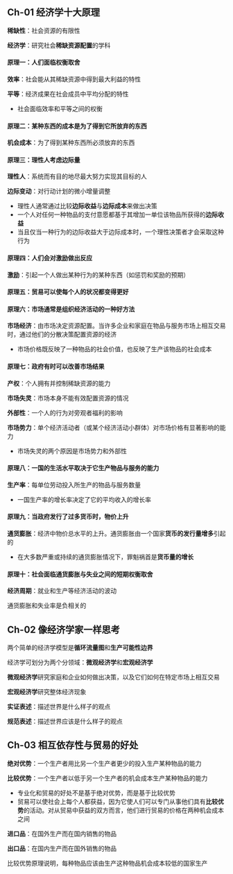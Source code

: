## Ch-01 经济学十大原理

**稀缺性**：社会资源的有限性

**经济学**：研究社会**稀缺资源配置**的学科

#### 原理一：人们面临权衡取舍

**效率**：社会能从其稀缺资源中得到最大利益的特性

**平等**：经济成果在社会成员中平均分配的特性

+ 社会面临效率和平等之间的权衡



#### 原理二：某种东西的成本是为了得到它所放弃的东西

**机会成本**：为了得到某种东西所必须放弃的东西



#### 原理三：理性人考虑边际量

**理性人**：系统而有目的地尽最大努力实现其目标的人

**边际变动**：对行动计划的微小增量调整

+ 理性人通常通过比较**边际收益**与**边际成本**来做出决策
+ 一个人对任何一种物品的支付意愿都基于其增加一单位该物品所获得的**边际收益** 
+ 当且仅当一种行为的边际收益大于边际成本时，一个理性决策者才会采取这种行为



#### 原理四：人们会对激励做出反应

**激励**：引起一个人做出某种行为的某种东西（如惩罚和奖励的预期）



#### 原理五：贸易可以使每个人的状况都变得更好



#### 原理六：市场通常是组织经济活动的一种好方法

**市场经济**：由市场决定资源配置。当许多企业和家庭在物品与服务市场上相互交易时，通过他们的分散决策配置资源的经济

+ 市场价格既反映了一种物品的社会价值，也反映了生产该物品的社会成本



#### 原理七：政府有时可以改善市场结果

**产权**：个人拥有并控制稀缺资源的能力

**市场失灵**：市场本身不能有效配置资源的情况

**外部性**：一个人的行为对旁观者福利的影响

**市场势力**：单个经济活动者（或某个经济活动小群体）对市场价格有显著影响的能力

+ 市场失灵的两个原因是市场势力和外部性



#### 原理八：一国的生活水平取决于它生产物品与服务的能力

**生产率**：每单位劳动投入所生产的物品与服务数量

+ 一国生产率的增长率决定了它的平均收入的增长率



#### 原理九：当政府发行了过多货币时，物价上升

**通货膨胀**：经济中物价总水平的上升。通货膨胀由一个国家**货币的发行量增多**引起的

+ 在大多数严重或持续的通货膨胀情况下，罪魁祸首是**货币量的增长** 



#### 原理十：社会面临通货膨胀与失业之间的短期权衡取舍

**经济周期**：就业和生产等经济活动的波动

通货膨胀和失业率是负相关的



## Ch-02 像经济学家一样思考

两个简单的经济学模型是**循环流量图**和**生产可能性边界** 



经济学可划分为两个分领域：**微观经济学**和**宏观经济学** 

**微观经济学**研究家庭和企业如何做出决策，以及它们如何在特定市场上相互交易

**宏观经济学**研究整体经济现象



**实证表述**：描述世界是什么样子的观点

**规范表述**：描述世界应该是什么样子的观点



## Ch-03 相互依存性与贸易的好处

**绝对优势**：一个生产者用比另一个生产者更少的投入生产某种物品的能力



**比较优势**：一个生产者以低于另一个生产者的机会成本生产某种物品的能力

+ 专业化和贸易的好处不是基于绝对优势，而是基于比较优势
+ 贸易可以使社会上每个人都获益，因为它使人们可以专门从事他们具有**比较优势**的活动。对从贸易中获益的双方而言，他们进行贸易的价格在两种机会成本之间



**进口品**：在国外生产而在国内销售的物品

**出口品**：在国内生产而在国外销售的物品

比较优势原理说明，每种物品应该由生产这种物品机会成本较低的国家生产